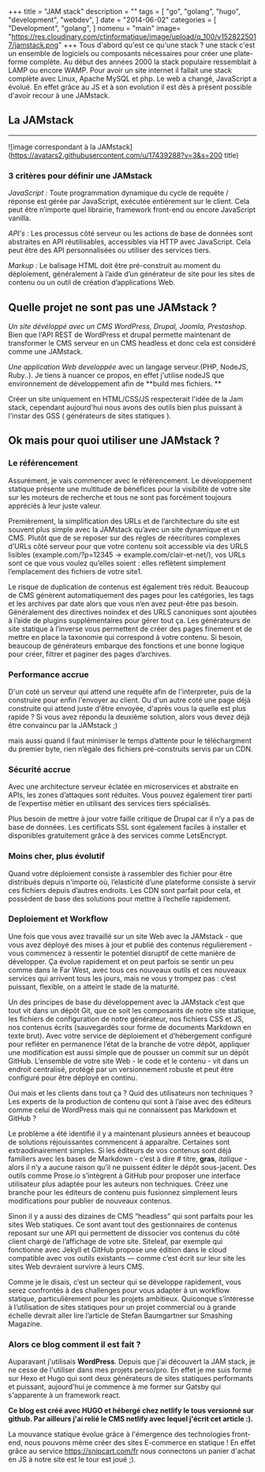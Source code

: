 +++
title = "JAM stack"
description = ""
tags = [
    "go",
    "golang",
    "hugo",
    "development",
    "webdev",
]
date = "2014-06-02"
categories = [
    "Development",
    "golang",
]
nomenu = "main"
image= "https://res.cloudinary.com/ctinformatique/image/upload/q_100/v1528225017/jamstack.png"
+++
Tous d'abord qu'est ce qu'une stack ?
  une stack c'est un ensemble de logiciels ou composants nécessaires pour créer une plate-forme complète.
  Au début des années 2000 la stack populaire ressemblait à LAMP ou encore WAMP. Pour avoir un site internet il fallait une stack complète avec Linux, Apache MySQL et php. Le web a changé, JavaScript a évolué. En effet grâce au JS et à son evolution il est dès à présent possible d'avoir recour à une JAMstack.

## La JAMstack

- - -

![image correspondant à la JAMstack](https://avatars2.githubusercontent.com/u/17439288?v=3&s=200 title)

### 3 critères pour définir une JAMstack

_JavaScript :_
Toute programmation dynamique du cycle de requête / réponse est gérée par JavaScript, exécutée entièrement sur le client.
Cela peut être n’importe quel librairie, framework front-end ou encore JavaScript vanilla.

_API's :_
Les processus côté serveur ou les actions de base de données sont abstraites en API réutilisables, accessibles via HTTP avec JavaScript.
Cela peut être des API personnalisées ou utiliser des services tiers.

_Markup :_
Le balisage HTML doit être pré-construit au moment du déploiement, généralement à l’aide d’un générateur de site pour les sites de contenu ou un outil de création d’applications Web.

## Quelle projet ne sont pas une JAMstack ?

_Un site dévéloppé avec un CMS WordPress, Drupal, Joomla, Prestashop_. Bien que l'API REST de WordPress et drupal permette maintenant de transformer le CMS serveur en un CMS headless et donc cela est considéré comme une JAMstack.

_Une application Web developpée_ avec un langage serveur.(PHP, NodeJS, Ruby..). Je tiens à nuancer ce propos, en effet j'utilise nodeJS que environnement de développement afin de **build mes fichiers. **

Créer un site uniquement en HTML/CSS/JS respecterait l'idée de la Jam stack, cependant aujourd'hui nous avons des outils bien plus puissant à l'instar des GSS ( générateurs de sites statiques ). 



## Ok mais pour quoi utiliser une JAMstack ?

### Le référencement

Assurément, je vais commencer avec le référencement. Le développement statique présente une multitude de bénéfices pour la visibilité de votre site sur les moteurs de recherche et tous ne sont pas forcément toujours appréciés à leur juste valeur.

Premièrement, la simplification des URLs et de l’architecture du site est souvent plus simple avec la JAMstack qu’avec un site dynamique et un CMS. Plutôt que de se reposer sur des régles de réecritures complexes d’URLs côté serveur pour que votre contenu soit accessible via des URLS lisibles (example.com/?p=12345 → example.com/clair-et-net/), vos URLs sont ce que vous voulez qu’elles soient : elles reflètent simplement l’emplacement des fichiers de votre site1.

Le risque de duplication de contenus est également très réduit. Beaucoup de CMS génèrent automatiquement des pages pour les catégories, les tags et les archives par date alors que vous n’en avez peut-être pas besoin. Généralement des directives noindex et des URLS canoniques sont ajoutées à l’aide de plugins supplémentaires pour gérer tout ça. Les générateurs de site statique à l’inverse vous permettent de créer des pages finement et de mettre en place la taxonomie qui correspond à votre contenu. Si besoin, beaucoup de générateurs embarque des fonctions et une bonne logique pour créer, filtrer et paginer des pages d’archives.

### Performance accrue

D'un coté un serveur qui attend une requête afin de l'interpreter, puis de la construire pour enfin l'envoyer au client. Ou d'un autre coté une page déjà construite qui attend juste d'être envoyée, d'après vous la quelle est plus rapide ?
Si vous avez répondu la deuxième solution, alors vous devez déjà être convaincu par la JAMstack ;)

mais aussi quand il faut minimiser le temps d’attente pour le téléchargment du premier byte, rien n’égale des fichiers pré-construits servis par un CDN.

### Sécurité accrue

Avec une architecture serveur éclatée en microservices et abstraite en APIs, les zones d’attaques sont réduites.
Vous pouvez également tirer parti de l’expertise métier en utilisant des services tiers spécialisés.

Plus besoin de mettre à jour votre faille critique de Drupal car il n’y a pas de base de données. Les certificats SSL sont également faciles à installer et disponibles gratuitement grâce à des services comme LetsEncrypt.

### Moins cher, plus évolutif

Quand votre déploiement consiste à rassembler des fichier pour être distribués depuis n'importe où, l’elasticité d’une plateforme consiste à servir ces fichiers depuis d’autres endroits.
Les CDN sont parfait pour cela, et possèdent de base des solutions pour mettre à l’echelle rapidement.

### Deploiement et Workflow

Une fois que vous avez travaillé sur un site Web avec la JAMstack - que vous avez déployé des mises à jour et publié des contenus régulièrement - vous commencez à ressentir le potentiel disruptif de cette manière de développer. Ça évolue rapidement et on peut parfois se sentir un peu comme dans le Far West, avec tous ces nouveaux outils et ces nouveaux services qui arrivent tous les jours, mais ne vous y trompez pas : c’est puissant, flexible, on a atteint le stade de la maturité.

Un des principes de base du développement avec la JAMstack c’est que tout vit dans un dépôt Git, que ce soit les composants de notre site statique, les fichiers de configuration de notre générateur, nos fichiers CSS et JS, nos contenus écrits (sauvegardés sour forme de documents Markdown en texte brut). Avec votre service de déploiement et d’hébergement configuré pour refléter en permanence l’état de la branche de votre dépôt, appliquer une modification est aussi simple que de pousser un commit sur un dépôt GitHub. L’ensemble de votre site Web - le code et le contenu - vit dans un endroit centralisé, protégé par un versionnement robuste et peut être configuré pour être déployé en continu.

Oui mais et les clients dans tout ça ? Quid des utilisateurs non techniques ? Les experts de la production de contenu qui sont à l’aise avec des éditeurs comme celui de WordPress mais qui ne connaissent pas Markdown et GitHub ?

Le problème a été identifié il y a maintenant plusieurs années et beaucoup de solutions réjouissantes commencent à apparaître. Certaines sont extraodinairement simples. Si les éditeurs de vos contenus sont déjà familiers avec les bases de Markdown - c’est à dire # titre, **gras**, _italique_ - alors il n’y a aucune raison qu’il ne puissent éditer le dépôt sous-jacent. Des outils comme Prose.io s’intègrent à GitHub pour proposer une interface utilisateur plus adaptée pour les auteurs non techniques. Créez une branche pour les éditeurs de contenu puis fusionnez simplement leurs modifications pour publier de nouveaux contenus.

Sinon il y a aussi des dizaines de CMS “headless” qui sont parfaits pour les sites Web statiques. Ce sont avant tout des gestionnaires de contenus reposant sur une API qui permettent de dissocier vos contenus du côté client chargé de l’affichage de votre site. Siteleaf, par exemple qui fonctionne avec Jekyll et GitHub propose une édition dans le cloud compatible avec vos outils existants — comme c’est écrit sur leur site les sites Web devraient survivre à leurs CMS.

Comme je le disais, c’est un secteur qui se développe rapidement, vous serez confrontés à des challenges pour vous adapter à un workflow statique, particulièrement pour les projets ambitieux. Quiconque s’intéresse à l’utilisation de sites statiques pour un projet commercial ou à grande échelle devrait aller lire l’article de Stefan Baumgartner sur Smashing Magazine.

### Alors ce blog comment il est fait ?

Auparavant j'utilisais **WordPress**. 
Depuis que j'ai découvert la JAM stack, je ne cesse de l'utiliser dans mes projets perso/pro. En effet je me suis formé sur Hexo et Hugo qui sont deux générateurs de sites statiques performants et puissant, aujourd'hui je commence à me former sur Gatsby qui s'apparente à un framework react.

**Ce blog est créé avec HUGO et hébergé chez netlify le tous versionné sur github. Par ailleurs j'ai relié le CMS netlify avec lequel j'écrit cet article :).**

La mouvance statique évolue grâce à l'émergence des technologies front-end, nous pouvons même créer des sites E-commerce en statique ! En effet grâce au service https://snipcart.com/fr nous connectons un panier d'achat en JS à notre site est le tour est joué ;).

